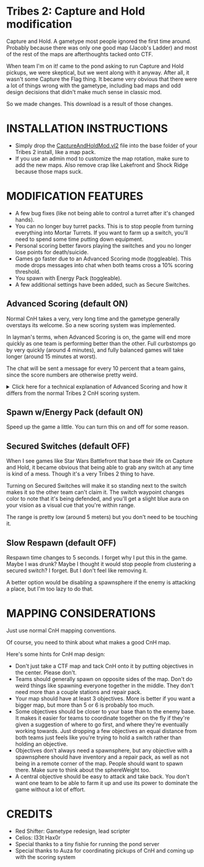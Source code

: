 # Tribes 2: Capture and Hold modification
Capture and Hold. A gametype most people ignored the first time around. Probably because there was only one good map (Jacob's Ladder) and most of the rest of the maps are afterthoughts tacked onto CTF.

When team I'm on it! came to the pond asking to run Capture and Hold pickups, we were skeptical, but we went along with it anyway. After all, it wasn't some Capture the Flag thing. It became very obvious that there were a lot of things wrong with the gametype, including bad maps and odd design decisions that didn't make much sense in classic mod.

So we made changes. This download is a result of those changes.

# INSTALLATION INSTRUCTIONS
- Simply drop the [CaptureAndHoldMod.vl2](CaptureAndHoldMod.vl2) file into the base folder of your Tribes 2 install, like a map pack.
- If you use an admin mod to customize the map rotation, make sure to add the new maps. Also remove crap like Lakefront and Shock Ridge because those maps suck.

# MODIFICATION FEATURES
- A few bug fixes (like not being able to control a turret after it's changed hands).
- You can no longer buy turret packs. This is to stop people from turning everything into Mortar Turrets. If you want to farm up a switch, you'll need to spend some time putting down equipment.
- Personal scoring better favors playing the switches and you no longer lose points for death/suicide.
- Games go faster due to an Advanced Scoring mode (toggleable). This mode drops messages into chat when both teams cross a 10% scoring threshold.
- You spawn with Energy Pack (toggleable).
- A few additional settings have been added, such as Secure Switches.

## Advanced Scoring (default ON)
Normal CnH takes a very, very long time and the gametype generally overstays its welcome. So a new scoring system was implemented.

In layman's terms, when Advanced Scoring is on, the game will end more quickly as one team is performing better than the other. Full curbstomps go by very quickly (around 4 minutes), and fully balanced games will take longer (around 15 minutes at worst).

The chat will be sent a message for every 10 percent that a team gains, since the score numbers are otherwise pretty weird.

<details>
<summary>Click here for a technical explanation of Advanced Scoring and how it differs from the normal Tribes 2 CnH scoring system.</summary>

  ##### Normal Scoring
  - 1200 points per switch to win
  - Points awarded after holding a switch for 12 seconds. In a gametype like classic, this is a really long time.
  - 120 points awarded per switch per minute
  - This normally works out to a maximum of 20 minutes, until you factor in the fight over switches requiring 12 seconds of hold time before you score. You can see how this generally overstays its welcome.

  ##### Advanced Scoring
  - The score limit is changed to **225 x n²**, where **n** is the number of switches.
  - Once every switch is claimed, or after 2 minutes have passed since mission start, team points will start being awarded.
  - Each team gains **n²** points per second, where **n** is the number of switches their team has claimed.
  - If a team holds all the switches, this works out to roughly 3.75 minutes of hold time to win the game.
  - If both teams hold an equal number of switches, the game will slowly move towards its end in 15 minutes, though cuts will be made when teams hold the enemy switch.

  Why did I choose 225 as a number instead of 240? I dunno. It doesn't really matter though.
</details>

## Spawn w/Energy Pack (default ON)
Speed up the game a little. You can turn this on and off for some reason.

## Secured Switches (default OFF)
When I see games like Star Wars Battlefront that base their life on Capture and Hold, it became obvious that being able to grab any switch at any time is kind of a mess. Though it's a very Tribes 2 thing to have.

Turning on Secured Switches will make it so standing next to the switch makes it so the other team can't claim it. The switch waypoint changes color to note that it's being defended, and you'll get a slight blue aura on your vision as a visual cue that you're within range.

The range is pretty low (around 5 meters) but you don't need to be touching it.

## Slow Respawn (default OFF)
Respawn time changes to 5 seconds. I forget why I put this in the game. Maybe I was drunk? Maybe I thought it would stop people from clustering a secured switch? I forget. But I don't feel like removing it.

A better option would be disabling a spawnsphere if the enemy is attacking a place, but I'm too lazy to do that.

# MAPPING CONSIDERATIONS
Just use normal CnH mapping conventions.

Of course, you need to think about what makes a good CnH map.

Here's some hints for CnH map design:
- Don't just take a CTF map and tack CnH onto it by putting objectives in the center. Please don't.
- Teams should generally spawn on opposite sides of the map. Don't do weird things like spawning everyone together in the middle. They don't need more than a couple stations and repair pack.
- Your map should have at least 3 objectives. More is better if you want a bigger map, but more than 5 or 6 is probably too much.
- Some objectives should be closer to your base than to the enemy base. It makes it easier for teams to coordinate together on the fly if they're given a suggestion of where to go first, and where they're eventually working towards. Just dropping a few objectives an equal distance from both teams just feels like you're trying to hold a switch rather than holding an objective.
- Objectives don't always need a spawnsphere, but any objective with a spawnsphere should have inventory and a repair pack, as well as not being in a remote corner of the map. People should want to spawn there. Make sure to think about the sphereWeight too.
- A central objective should be easy to attack and take back. You don't want one team to be able to farm it up and use its power to dominate the game without a lot of effort.

# CREDITS
- Red Shifter: Gametype redesign, lead scripter
- Celios: l33t Hax0r
- Special thanks to a tiny fishie for running the pond server
- Special thanks to Auza for coordinating pickups of CnH and coming up with the scoring system
